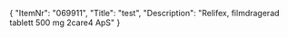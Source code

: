 {
  "ItemNr": "069911",
  "Title": "test",
  "Description": "Relifex, filmdragerad tablett 500 mg 2care4 ApS"
}